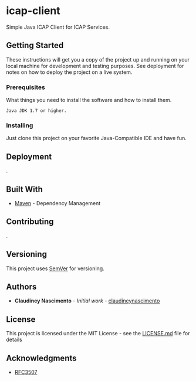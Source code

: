 # icap-client

Simple Java ICAP Client for ICAP Services.

## Getting Started

These instructions will get you a copy of the project up and running on your local machine for development and testing purposes. See deployment for notes on how to deploy the project on a live system.

### Prerequisites

What things you need to install the software and how to install them.

```
Java JDK 1.7 or higher.
```

### Installing

Just clone this project on your favorite Java-Compatible IDE and have fun. 

## Deployment

.

## Built With

* [Maven](https://maven.apache.org/) - Dependency Management

## Contributing

.

## Versioning

This project uses [SemVer](http://semver.org/) for versioning.

## Authors

* **Claudiney Nascimento** - *Initial work* - [claudineynascimento](https://github.com/claudineynascimento)

## License

This project is licensed under the MIT License - see the [LICENSE.md](LICENSE.md) file for details

## Acknowledgments

* [RFC3507](https://www.ietf.org/rfc/rfc3507.txt)